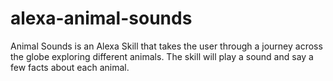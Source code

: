 # alexa-animal-sounds
Animal Sounds is an Alexa Skill that takes the user through a journey across the globe exploring different animals.  The skill will play a sound and say a few facts about each animal.
